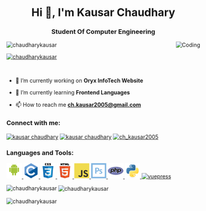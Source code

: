 
<h1 align="center">Hi 👋, I'm Kausar Chaudhary</h1>
<h3 align="center">Student Of Computer Engineering</h3>
<img align="right" alt="Coding"https://www.google.com/url?sa=i&url=https%3A%2F%2Fwww.toptal.com%2Fpress-center%2Ffirst-scholarship-winner&psig=AOvVaw1SX5U8QzXEPkJmePc8YcPB&ust=1694058474643000&source=images&cd=vfe&opi=89978449&ved=0CBAQjRxqFwoTCLjRyt6JlYEDFQAAAAAdAAAAABAJ">
<p align="left"> <img src="https://komarev.com/ghpvc/?username=chaudharykausar&label=Profile%20views&color=0e75b6&style=flat" alt="chaudharykausar" /> </p>

<p align="left"> <a href="https://github.com/ryo-ma/github-profile-trophy"><img src="https://github-profile-trophy.vercel.app/?username=chaudharykausar" alt="chaudharykausar" /></a> </p>

<p align="left"> <a href="https://twitter.com/" target="blank"><img src="https://img.shields.io/twitter/follow/?logo=twitter&style=for-the-badge" alt="" /></a> </p>

- 🔭 I’m currently working on **Oryx InfoTech Website**

- 🌱 I’m currently learning **Frontend Languages**

- 📫 How to reach me **ch.kausar2005@gmail.com**

<h3 align="left">Connect with me:</h3>
<p align="left">
<a href="https://linkedin.com/in/kausar chaudhary" target="blank"><img align="center" src="https://raw.githubusercontent.com/rahuldkjain/github-profile-readme-generator/master/src/images/icons/Social/linked-in-alt.svg" alt="kausar chaudhary" height="30" width="40" /></a>
<a href="https://fb.com/kausar chaudhary" target="blank"><img align="center" src="https://raw.githubusercontent.com/rahuldkjain/github-profile-readme-generator/master/src/images/icons/Social/facebook.svg" alt="kausar chaudhary" height="30" width="40" /></a>
<a href="https://instagram.com/ch_kausar2005" target="blank"><img align="center" src="https://raw.githubusercontent.com/rahuldkjain/github-profile-readme-generator/master/src/images/icons/Social/instagram.svg" alt="ch_kausar2005" height="30" width="40" /></a>
</p>

<h3 align="left">Languages and Tools:</h3>
<p align="left"> <a href="https://developer.android.com" target="_blank" rel="noreferrer"> <img src="https://raw.githubusercontent.com/devicons/devicon/master/icons/android/android-original-wordmark.svg" alt="android" width="40" height="40"/> </a> <a href="https://www.cprogramming.com/" target="_blank" rel="noreferrer"> <img src="https://raw.githubusercontent.com/devicons/devicon/master/icons/c/c-original.svg" alt="c" width="40" height="40"/> </a> <a href="https://www.w3schools.com/css/" target="_blank" rel="noreferrer"> <img src="https://raw.githubusercontent.com/devicons/devicon/master/icons/css3/css3-original-wordmark.svg" alt="css3" width="40" height="40"/> </a> <a href="https://www.w3.org/html/" target="_blank" rel="noreferrer"> <img src="https://raw.githubusercontent.com/devicons/devicon/master/icons/html5/html5-original-wordmark.svg" alt="html5" width="40" height="40"/> </a> <a href="https://developer.mozilla.org/en-US/docs/Web/JavaScript" target="_blank" rel="noreferrer"> <img src="https://raw.githubusercontent.com/devicons/devicon/master/icons/javascript/javascript-original.svg" alt="javascript" width="40" height="40"/> </a> <a href="https://www.photoshop.com/en" target="_blank" rel="noreferrer"> <img src="https://raw.githubusercontent.com/devicons/devicon/master/icons/photoshop/photoshop-line.svg" alt="photoshop" width="40" height="40"/> </a> <a href="https://www.php.net" target="_blank" rel="noreferrer"> <img src="https://raw.githubusercontent.com/devicons/devicon/master/icons/php/php-original.svg" alt="php" width="40" height="40"/> </a> <a href="https://www.python.org" target="_blank" rel="noreferrer"> <img src="https://raw.githubusercontent.com/devicons/devicon/master/icons/python/python-original.svg" alt="python" width="40" height="40"/> </a> <a href="https://vuepress.vuejs.org/" target="_blank" rel="noreferrer"> <img src="https://raw.githubusercontent.com/AliasIO/wappalyzer/master/src/drivers/webextension/images/icons/VuePress.svg" alt="vuepress" width="40" height="40"/> </a> </p>

<p><img align="left" src="https://github-readme-stats.vercel.app/api/top-langs?username=chaudharykausar&show_icons=true&locale=en&layout=compact" alt="chaudharykausar" /></p>

<p>&nbsp;<img align="center" src="https://github-readme-stats.vercel.app/api?username=chaudharykausar&show_icons=true&locale=en" alt="chaudharykausar" /></p>

<p><img align="center" src="https://github-readme-streak-stats.herokuapp.com/?user=chaudharykausar&" alt="chaudharykausar" /></p>


